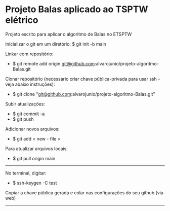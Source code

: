 # Projeto Balas aplicado ao TSPTW elétrico

Projeto escrito para aplicar o algoritmo de Balas no ETSPTW

Inicializar o git em um diretório:
$ git init -b main

Linkar com repositório:
- $ git remote add origin git@github.com:alvarojunio/projeto-algoritmo-Balas.git

Clonar repositório (necessário criar chave pública-privada para usar ssh - veja abaixo instruções):
- $ git clone "git@github.com:alvarojunio/projeto-algoritmo-Balas.git"

Subir atualizações:
- $ git commit -a
- $ git push

Adicionar novos arquivos:
- $ git add < new - file >

Para atualizar arquivos locais:
- $ git pull origin main

***
No terminal, digitar:
- $ ssh-keygen -C test

Copiar a chave pública gerada e colar nas configurações do seu github (via web)
***
